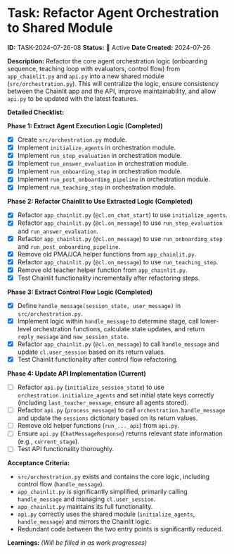 # Task: Refactor Agent Orchestration to Shared Module

**ID:** TASK-2024-07-26-08
**Status:** 🔄 Active
**Date Created:** 2024-07-26

**Description:**
Refactor the core agent orchestration logic (onboarding sequence, teaching loop with evaluators, control flow) from `app_chainlit.py` and `api.py` into a new shared module (`src/orchestration.py`). This will centralize the logic, ensure consistency between the Chainlit app and the API, improve maintainability, and allow `api.py` to be updated with the latest features.

**Detailed Checklist:**

**Phase 1: Extract Agent Execution Logic (Completed)**
- [x] Create `src/orchestration.py` module.
- [x] Implement `initialize_agents` in orchestration module.
- [x] Implement `run_step_evaluation` in orchestration module.
- [x] Implement `run_answer_evaluation` in orchestration module.
- [x] Implement `run_onboarding_step` in orchestration module.
- [x] Implement `run_post_onboarding_pipeline` in orchestration module.
- [x] Implement `run_teaching_step` in orchestration module.

**Phase 2: Refactor Chainlit to Use Extracted Logic (Completed)**
- [x] Refactor `app_chainlit.py` (`@cl.on_chat_start`) to use `initialize_agents`.
- [x] Refactor `app_chainlit.py` (`@cl.on_message`) to use `run_step_evaluation` and `run_answer_evaluation`.
- [x] Refactor `app_chainlit.py` (`@cl.on_message`) to use `run_onboarding_step` and `run_post_onboarding_pipeline`.
- [x] Remove old PMA/JCA helper functions from `app_chainlit.py`.
- [x] Refactor `app_chainlit.py` (`@cl.on_message`) to use `run_teaching_step`.
- [x] Remove old teacher helper function from `app_chainlit.py`.
- [x] Test Chainlit functionality incrementally after refactoring steps.

**Phase 3: Extract Control Flow Logic (Completed)**
- [x] Define `handle_message(session_state, user_message)` in `src/orchestration.py`.
- [x] Implement logic within `handle_message` to determine stage, call lower-level orchestration functions, calculate state updates, and return `reply_message` and `new_session_state`.
- [x] Refactor `app_chainlit.py` (`@cl.on_message`) to call `handle_message` and update `cl.user_session` based on its return values.
- [x] Test Chainlit functionality after control flow refactoring.

**Phase 4: Update API Implementation (Current)**
- [ ] Refactor `api.py` (`initialize_session_state`) to use `orchestration.initialize_agents` and set initial state keys correctly (including `last_teacher_message`, ensure all agents stored).
- [ ] Refactor `api.py` (`process_message`) to call `orchestration.handle_message` and update the `sessions` dictionary based on its return values.
- [ ] Remove old helper functions (`run_..._api`) from `api.py`.
- [ ] Ensure `api.py` (`ChatMessageResponse`) returns relevant state information (e.g., `current_stage`).
- [ ] Test API functionality thoroughly.

**Acceptance Criteria:**
*   `src/orchestration.py` exists and contains the core logic, including control flow (`handle_message`).
*   `app_chainlit.py` is significantly simplified, primarily calling `handle_message` and managing `cl.user_session`.
*   `app_chainlit.py` maintains its full functionality.
*   `api.py` correctly uses the shared module (`initialize_agents`, `handle_message`) and mirrors the Chainlit logic.
*   Redundant code between the two entry points is significantly reduced.

**Learnings:**
*(Will be filled in as work progresses)*
